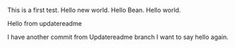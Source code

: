 This is a first test.
Hello new world.
Hello Bean.
Hello world.

Hello from updatereadme

I have another commit from Updatereadme branch
I want to say hello again.

